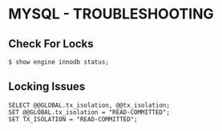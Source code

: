 # MYSQL - TROUBLESHOOTING

## Check For Locks
`$ show engine innodb status;`

## Locking Issues
```
SELECT @@GLOBAL.tx_isolation, @@tx_isolation;
SET @@GLOBAL.tx_isolation = "READ-COMMITTED";
SET TX_ISOLATION = "READ-COMMITTED";
```
